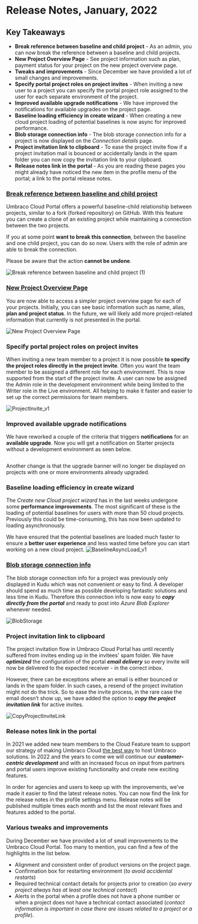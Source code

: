 # Release Notes, January, 2022

## Key Takeaways

* **Break reference between baseline and child project** - As an admin, you can now break the reference between a baseline and child projects.
* **New Project Overview Page** - See project information such as plan, payment status for your project on the new project overview page.
* **Tweaks and improvements** - Since December we have provided a lot of small changes and improvements.
* **Specify portal project roles on project invites** - When inviting a new user to a project you can specify the portal project role assigned to the user for each separate environment of the project.
* **Improved available upgrade notifications** - We have improved the notifications for available upgrades on the project page.
* **Baseline loading efficiency in create wizard** - When creating a new cloud project loading of potential baselines is now async for improved performance.
* **Blob storage connection info** - The blob storage connection info for a project is now displayed on the _Connection details_ page.
* **Project invitation link to clipboard** - To ease the project invite flow if a project invitation mail is bounced or accidentally lands in the spam folder you can now copy the invitation link to your clipboard.
* **Release notes link in the portal** - As you are reading these pages you might already have noticed the new item in the profile menu of the portal; a link to the portal release notes.

### [Break reference between baseline and child project](../getting-started/baselines/break-baseline.md)

Umbraco Cloud Portal offers a powerful baseline-child relationship between projects, similar to a fork (forked repository) on GitHub. With this feature you can create a clone of an existing project while maintaining a connection between the two projects.

If you at some point **want to break this connection**, between the baseline and one child project, you can do so now.
Users with the role of admin are able to break the connection.

Please be aware that the action **cannot be undone**.

![Break reference between baseline and child project (1)](https://user-images.githubusercontent.com/93588665/149168277-e7ffb2e1-34c3-411f-9962-e834150f62d1.gif)

### [New Project Overview Page](../getting-started/project-overview.md)

You are now able to access a simpler project overview page for each of your projects. Initially, you can see basic information such as name, alias, **plan and project status**. In the future, we will likely add more project-related information that currently is not presented in the portal.

![New Project Overview Page](https://user-images.githubusercontent.com/93588665/149168523-088b58f1-5a04-43ff-9ac5-f30b62c74e4e.gif)

### Specify portal project roles on project invites

When inviting a new team member to a project it is now possible **to specify the project roles directly in the project invite**. Often you want the team member to be assigned a different role for each environment. This is now supported from the start of the project invite. A user can now be assigned the Admin role in the development environment while being limited to the Writer role in the Live environment. All helping to make it faster and easier to set up the correct permissions for team members.

![ProjectInvite_v1](https://user-images.githubusercontent.com/93588665/150125691-cb846cbc-ad7f-4135-9a48-5de640776e62.gif)

### Improved available upgrade notifications

We have reworked a couple of the criteria that triggers **notifications** for an **available upgrade**. Now you will get a notification on Starter projects without a development environment as seen below.

<figure><img src="https://user-images.githubusercontent.com/93588665/150126101-2a5b9de9-b5b8-4091-9e13-801eff1f8f6a.png" alt=""><figcaption></figcaption></figure>

Another change is that the upgrade banner will no longer be displayed on projects with one or more environments already upgraded.

### Baseline loading efficiency in create wizard

The _Create new Cloud project wizard_ has in the last weeks undergone some **performance improvements**. The most significant of these is the loading of potential baselines for users with more than 50 cloud projects. Previously this could be time-consuming, this has now been updated to loading asynchronously.

We have ensured that the potential baselines are loaded much faster to ensure a **better user experience** and less wasted time before you can start working on a new cloud project. ![BaselineAsyncLoad\_v1](https://user-images.githubusercontent.com/93588665/150125758-3fcb5664-f0b4-4bee-926e-ecbbfb113a09.gif)

### [Blob storage connection info](../set-up/media/connect-to-azure-storage-explorer.md)

The blob storage connection info for a project was previously only displayed in Kudu which was not convenient or easy to find. A developer should spend as much time as possible developing fantastic solutions and less time in Kudu. Therefore this connection info is now easy to _**copy directly from the portal**_ and ready to post into _Azure Blob Explorer_ whenever needed.

![BlobStorage](https://user-images.githubusercontent.com/93588665/151602205-2784ec6c-1142-4221-9bf4-0ba9727ff8f6.gif)

### Project invitation link to clipboard

The project invitation flow in Umbraco Cloud Portal has until recently suffered from invites ending up in the invitees' spam folder. We have  _**optimized**_ the configuration of the portal _**email delivery**_ so every invite will now be delivered to the expected receiver - in the correct inbox.

However, there can be exceptions where an email is either bounced or lands in the spam folder. In such cases, a resend of the project invitation might not do the trick. So to ease the invite process, in the rare case the email doesn’t show up, we have added the option to _**copy the project invitation link**_ for active invites.

![CopyProjectInviteLink](https://user-images.githubusercontent.com/93588665/151602357-1bd4b165-eb4d-44b5-bc88-b45594ae5dc0.gif)

### Release notes link in the portal

In 2021 we added new team members to the Cloud Feature team to support our strategy of making Umbraco Cloud [the best way](https://umbraco.com/blog/umbraco-2022-and-onwards/) to host Umbraco solutions. In 2022 and the years to come we will continue our _**customer-centric development**_ and with an increased focus on input from partners and portal users improve existing functionality and create new exciting features.

In order for agencies and users to keep up with the improvements, we’ve made it easier to find the latest release notes. You can now find the link for the release notes in the profile settings menu. Release notes will be published multiple times each month and list the most relevant fixes and features added to the portal.

### Various tweaks and improvements

During December we have provided a lot of small improvements to the Umbraco Cloud Portal. Too many to mention, you can find a few of the highlights in the list below.

* Alignment and consistent order of product versions on the project page.
* Confirmation box for restarting environment (_to avoid accidental restarts_)
* Required technical contact details for projects prior to creation (_so every project always has at least one technical contact_)
* Alerts in the portal when a profile does not have a phone number or when a project does not have a technical contact associated (_contact information is important in case there are issues related to a project or a profile_).

